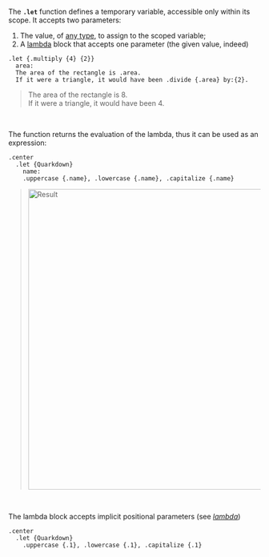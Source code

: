 The **`.let`** function defines a temporary variable, accessible only within its scope. It accepts two parameters:
1. The value, of [any type](typing), to assign to the scoped variable;
2. A [lambda](lambda) block that accepts one parameter (the given value, indeed)

```
.let {.multiply {4} {2}}
  area:
  The area of the rectangle is .area.
  If it were a triangle, it would have been .divide {.area} by:{2}.
```
> The area of the rectangle is 8.  
> If it were a triangle, it would have been 4.

&nbsp;

The function returns the evaluation of the lambda, thus it can be used as an expression:

```
.center
  .let {Quarkdown}
    name:
    .uppercase {.name}, .lowercase {.name}, .capitalize {.name}
```
> <img width="600" alt="Result" src="https://github.com/user-attachments/assets/ccbe13b2-5d87-47b3-af47-eefcc1507cc1">

&nbsp;

The lambda block accepts implicit positional parameters (see [*lambda*](lambda))
```
.center
  .let {Quarkdown}
    .uppercase {.1}, .lowercase {.1}, .capitalize {.1}
```
